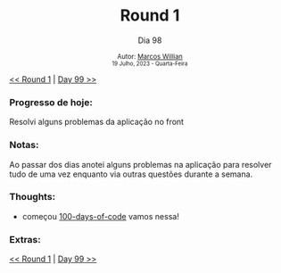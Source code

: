 <div align="center">
  <h1>Round 1</h1>
  <p>Dia 98 </p>

  <sub>
    Autor: <a href="https://github.com/marcosmwx" target="_blank">Marcos Willian</a>
    <br>
    <small> 19 Julho, 2023 - Quarta-Feira</small>
  </sub>
</div>

[<< Round 1](./README.MD) | [Day 99 >>](dia099.md)

### Progresso de hoje:

Resolvi alguns problemas da aplicação no front

### Notas:

Ao passar dos dias anotei alguns problemas na aplicação para resolver tudo de uma vez enquanto via outras questões durante a semana.

### Thoughts:

- começou [100-days-of-code](https://github.com/marcosmwx/100DaysOfCode) vamos nessa!

### Extras:

[<< Round 1](./README.MD) | [Day 99 >>](dia099.md)
